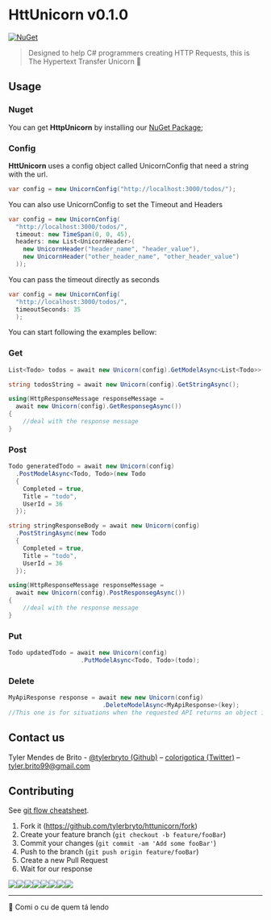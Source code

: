 # HttUnicorn v0.1.0

[![NuGet](https://img.shields.io/badge/nuget-v0.1.0-blue.svg)](https://www.nuget.org/packages/HttUnicorn/0.0.2-alfa)  

> Designed to help C# programmers creating HTTP Requests, this is The Hypertext Transfer Unicorn :unicorn:

## Usage

### Nuget
You can get **HttpUnicorn** by installing our [NuGet Package](https://www.nuget.org/packages/HttUnicorn/0.1.0);

### Config
**HttUnicorn** uses a config object called UnicornConfig that need a string with the url.

```csharp
var config = new UnicornConfig("http://localhost:3000/todos/");
```

You can also use UnicornConfig to set the Timeout and Headers

```csharp
var config = new UnicornConfig(
  "http://localhost:3000/todos/",
  timeout: new TimeSpan(0, 0, 45),
  headers: new List<UnicornHeader>(
    new UnicornHeader("header_name", "header_value"),
    new UnicornHeader("other_header_name", "other_header_value")
  ));
```

You can pass the timeout directly as seconds

```csharp
var config = new UnicornConfig(
  "http://localhost:3000/todos/",
  timeoutSeconds: 35
  );
```

You can start following the examples bellow:

### Get

```csharp
List<Todo> todos = await new Unicorn(config).GetModelAsync<List<Todo>>();

string todosString = await new Unicorn(config).GetStringAsync();

using(HttpResponseMessage responseMessage = 
  await new Unicorn(config).GetResponsegAsync())
{
    //deal with the response message
}
```

### Post

```csharp
Todo generatedTodo = await new Unicorn(config)
  .PostModelAsync<Todo, Todo>(new Todo
  {
    Completed = true,
    Title = "todo",
    UserId = 36
  });
```
```csharp
string stringResponseBody = await new Unicorn(config)
  .PostStringAsync(new Todo
  {
    Completed = true,
    Title = "todo",
    UserId = 36
  });
```

```csharp
using(HttpResponseMessage responseMessage = 
  await new Unicorn(config).PostResponsegAsync())
{
    //deal with the response message
}
```

### Put

```csharp
Todo updatedTodo = await new Unicorn(config)
                    .PutModelAsync<Todo, Todo>(todo);
```

### Delete

```csharp
MyApiResponse response = await new new Unicorn(config)
                          .DeleteModelAsync<MyApiResponse>(key);
//This one is for situations when the requested API returns an object in the body of the response.

```


## Contact us

Tyler Mendes de Brito - [@tylerbryto (Github)](https://github.com/tylerbryto) – [colorigotica (Twitter)](https://twitter.com/colorigotica) – tyler.brito99@gmail.com

## Contributing

See [git flow cheatsheet](https://danielkummer.github.io/git-flow-cheatsheet/).

1. Fork it (<https://github.com/tylerbryto/httunicorn/fork>)
2. Create your feature branch (`git checkout -b feature/fooBar`)
3. Commit your changes (`git commit -am 'Add some fooBar'`)
4. Push to the branch (`git push origin feature/fooBar`)
5. Create a new Pull Request
6. Wait for our response

[![](https://sourcerer.io/fame/tylerbryto/tylerbryto/httunicorn/images/0)](https://sourcerer.io/fame/tylerbryto/tylerbryto/httunicorn/links/0)[![](https://sourcerer.io/fame/tylerbryto/tylerbryto/httunicorn/images/1)](https://sourcerer.io/fame/tylerbryto/tylerbryto/httunicorn/links/1)[![](https://sourcerer.io/fame/tylerbryto/tylerbryto/httunicorn/images/2)](https://sourcerer.io/fame/tylerbryto/tylerbryto/httunicorn/links/2)[![](https://sourcerer.io/fame/tylerbryto/tylerbryto/httunicorn/images/3)](https://sourcerer.io/fame/tylerbryto/tylerbryto/httunicorn/links/3)[![](https://sourcerer.io/fame/tylerbryto/tylerbryto/httunicorn/images/4)](https://sourcerer.io/fame/tylerbryto/tylerbryto/httunicorn/links/4)[![](https://sourcerer.io/fame/tylerbryto/tylerbryto/httunicorn/images/5)](https://sourcerer.io/fame/tylerbryto/tylerbryto/httunicorn/links/5)[![](https://sourcerer.io/fame/tylerbryto/tylerbryto/httunicorn/images/6)](https://sourcerer.io/fame/tylerbryto/tylerbryto/httunicorn/links/6)[![](https://sourcerer.io/fame/tylerbryto/tylerbryto/httunicorn/images/7)](https://sourcerer.io/fame/tylerbryto/tylerbryto/httunicorn/links/7)

---

🦄 Comi o cu de quem tá lendo
